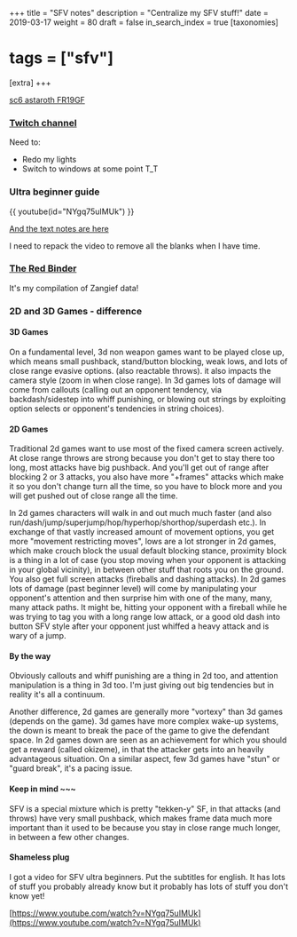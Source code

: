 +++
title = "SFV notes"
description = "Centralize my SFV stuff!"
date = 2019-03-17
weight = 80
draft = false
in_search_index = true
[taxonomies]
# tags = ["sfv"]
[extra]
+++

[sc6 astaroth FR19GF](https://youtu.be/xBvVvCLx7Q4?t=6570)

### [Twitch channel](https://www.twitch.tv/lucyjojo)

Need to:
- Redo my lights
- Switch to windows at some point T_T

### Ultra beginner guide

{{ youtube(id="NYgq75uIMUk") }}

[And the text notes are here](https://docs.google.com/document/d/1BMXvcioX0iI8Ec8DyVX2xy6i8_wlnShpv1THkJDcMgU/edit#)

I need to repack the video to remove all the blanks when I have time.

### [The Red Binder](https://docs.google.com/document/d/1In7xSy_Gm_yr8HkQdpDs_I3F0NZPZZYHc2Mv8w_OyCU/edit#)

It's my compilation of Zangief data!

### 2D and 3D Games - difference

#### 3D Games

On a fundamental level, 3d non weapon games want to be played close up, which means small pushback, stand/button blocking, weak lows, and lots of close range evasive options. (also reactable throws). it also impacts the camera style (zoom in when close range). In 3d games lots of damage will come from callouts (calling out an opponent tendency, via backdash/sidestep into whiff punishing, or blowing out strings by exploiting option selects or opponent's tendencies in string choices).

#### 2D Games

Traditional 2d games want to use most of the fixed camera screen actively. At close range throws are strong because you don't get to stay there too long, most attacks have big pushback. And you'll get out of range after blocking 2 or 3 attacks, you also have more "+frames" attacks which make it so you don't change turn all the time, so you have to block more and you will get pushed out of close range all the time.

In 2d games characters will walk in and out much much faster (and also run/dash/jump/superjump/hop/hyperhop/shorthop/superdash etc.). In exchange of that vastly increased amount of movement options, you get more "movement restricting moves", lows are a lot stronger in 2d games, which make crouch block the usual default blocking stance, proximity block is a thing in a lot of case (you stop moving when your opponent is attacking in your global vicinity), in between other stuff that roots you on the ground. You also get full screen attacks (fireballs and dashing attacks). In 2d games lots of damage (past beginner level) will come by manipulating your opponent's attention and then surprise him with one of the many, many, many attack paths. It might be, hitting your opponent with a fireball while he was trying to tag you with a long range low attack, or a good old dash into button SFV style after your opponent just whiffed a heavy attack and is wary of a jump.

#### By the way

Obviously callouts and whiff punishing are a thing in 2d too, and attention manipulation is a thing in 3d too. I'm just giving out big tendencies but in reality it's all a continuum.

Another difference, 2d games are generally more "vortexy" than 3d games (depends on the game). 3d games have more complex wake-up systems, the down is meant to break the pace of the game to give the defendant space. In 2d games down are seen as an achievement for which you should get a reward (called okizeme), in that the attacker gets into an heavily advantageous situation. On a similar aspect, few 3d games have "stun" or "guard break", it's a pacing issue.

#### Keep in mind ~~~

SFV is a special mixture which is pretty "tekken-y" SF, in that attacks (and throws) have very small pushback, which makes frame data much more important than it used to be because you stay in close range much longer, in between a few other changes.

#### Shameless plug

I got a video for SFV ultra beginners. Put the subtitles for english. It has lots of stuff you probably already know but it probably has lots of stuff you don't know yet!

[https://www.youtube.com/watch?v=NYgq75uIMUk](https://www.youtube.com/watch?v=NYgq75uIMUk)
